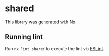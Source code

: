 # shared

This library was generated with [Nx](https://nx.dev).

## Running lint

Run `nx lint shared` to execute the lint via [ESLint](https://eslint.org/).
